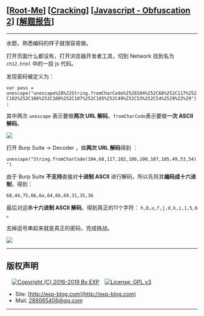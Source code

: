 ## [[Root-Me](https://www.root-me.org/)] [[Cracking](https://www.root-me.org/en/Challenges/Web-Client/)] [[Javascript - Obfuscation 2](https://www.root-me.org/en/Challenges/Web-Client/Javascript-Obfuscation-2)] [[解题报告](http://exp-blog.com/2019/01/13/pid-2911/)]

------

水题，熟悉编码的样子就很容易做。

打开页面什么都没有，打开浏览器开发者工具，切到 Network 找到名为 `ch12.html` 中的一段 js 代码。

发现密码被定义为：

`var pass = unescape("unescape%28%22String.fromCharCode%2528104%252C68%252C117%252C102%252C106%252C100%252C107%252C105%252C49%252C53%252C54%2529%22%29");`

其中两次 `unescape` 表示要做**两次 URL 解码**，`fromCharCode`表示要做**一次 ASCII 解码**。

![](http://exp-blog.com/wp-content/uploads/2018/12/92013c264eb15262fe6d74baa97aa03a.png)

打开 Burp Suite -> Decoder ，做**两次 URL 解码**得到 ：

`unescape("String.fromCharCode(104,68,117,102,106,100,107,105,49,53,54)")`

由于 Burp Suite **不支持**直接对**十进制 ASCII** 进行解码，所以先将其**编码成十六进制**，得到：

`68,44,75,66,6a,64,6b,69,31,35,36` 

最后对这串**十六进制 ASCII 解码**，得到真正的11个字符： `h,D,u,f,j,d,k,i,1,5,6` 。

去掉逗号串起来就是真正的密码，完成挑战。

![](http://exp-blog.com/wp-content/uploads/2018/12/352b3bca6ca584555c073491bd09c564.png)

------

## 版权声明

　[![Copyright (C) 2016-2019 By EXP](https://img.shields.io/badge/Copyright%20(C)-2016~2019%20By%20EXP-blue.svg)](http://exp-blog.com)　[![License: GPL v3](https://img.shields.io/badge/License-GPL%20v3-blue.svg)](https://www.gnu.org/licenses/gpl-3.0)
  

- Site: [http://exp-blog.com](http://exp-blog.com) 
- Mail: <a href="mailto:289065406@qq.com?subject=[EXP's Github]%20Your%20Question%20（请写下您的疑问）&amp;body=What%20can%20I%20help%20you?%20（需要我提供什么帮助吗？）">289065406@qq.com</a>


------

